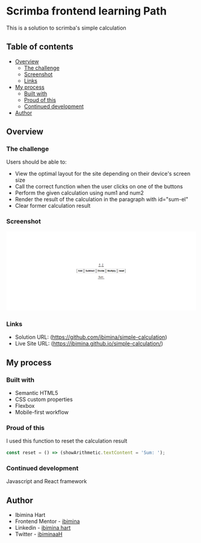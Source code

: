 # Scrimba frontend learning Path

This is a solution to scrimba's simple calculation 

## Table of contents

- [Overview](#overview)
  - [The challenge](#the-challenge)
  - [Screenshot](#screenshot)
  - [Links](#links)
- [My process](#my-process)
  - [Built with](#built-with)
  - [Proud of this](#proud-of-this)
  - [Continued development](#continued-development)
- [Author](#author)

## Overview

### The challenge

Users should be able to:

- View the optimal layout for the site depending on their device's screen size
- Call the correct function when the user clicks on one of the buttons
- Perform the given calculation using num1 and num2
- Render the result of the calculation in the paragraph with id="sum-el"
- Clear former calculation result

### Screenshot


![Desktop](Capture055.png)

### Links

- Solution URL: (https://github.com/ibimina/simple-calculation)
- Live Site URL: (https://ibimina.github.io/simple-calculation/)

## My process

### Built with

- Semantic HTML5
- CSS custom properties
- Flexbox
- Mobile-first workflow

### Proud of this
I used this function to reset the calculation result 

```js
const reset = () => (showArithmetic.textContent = 'Sum: ');

```
### Continued development

Javascript and React framework


## Author

- Ibimina Hart
 - Frontend Mentor - [ibimina](https://www.frontendmentor.io/profile/ibimina)
 - Linkedin - [ibimina hart](https://www.linkedin.com/in/ibimina-hart)
- Twitter - [ibiminaaH](https://www.twitter.com/ibiminaaH)







